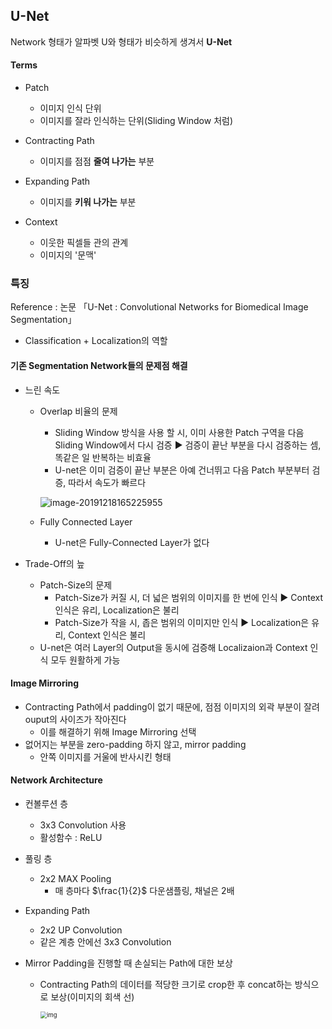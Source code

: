 ## U-Net

Network 형태가 알파벳 U와 형태가 비슷하게 생겨서 **U-Net**

#### Terms

- Patch
  - 이미지 인식 단위
  - 이미지를 잘라 인식하는 단위(Sliding Window 처럼)

- Contracting Path
  - 이미지를 점점 **줄여 나가는** 부분
- Expanding Path
  - 이미지를 **키워 나가는** 부분
- Context
  - 이웃한 픽셀들 관의 관계
  - 이미지의 '문맥'

### 특징

Reference : 논문 「U-Net : Convolutional Networks for Biomedical Image Segmentation」

- Classification + Localization의 역할

#### 기존 Segmentation Network들의 문제점 해결

- 느린 속도

  - Overlap 비율의 문제

    - Sliding Window 방식을 사용 할 시, 이미 사용한 Patch 구역을 다음 Sliding Window에서 다시 검증
      :arrow_forward: 검증이 끝난 부분을 다시 검증하는 셈, 똑같은 일 반복하는 비효율
    - U-net은 이미 검증이 끝난 부분은 아예 건너뛰고 다음 Patch 부분부터 검증, 따라서 속도가 빠르다

    ![image-20191218165225955](C:\Users\mskwon\Desktop\2019-1\typora_images\image-20191218165225955.png)

  - Fully Connected Layer

    - U-net은 Fully-Connected Layer가 없다

- Trade-Off의 늪
  - Patch-Size의 문제
    - Patch-Size가 커질 시, 더 넓은 범위의 이미지를 한 번에 인식 
      :arrow_forward: Context 인식은 유리, Localization은 불리
    - Patch-Size가 작을 시, 좁은 범위의 이미지만 인식
      :arrow_forward: Localization은 유리, Context 인식은 불리
  - U-net은 여러 Layer의 Output을 동시에 검증해 Localizaion과 Context 인식 모두 원활하게 가능

#### Image Mirroring

- Contracting Path에서 padding이 없기 때문에, 점점 이미지의 외곽 부분이 잘려 ouput의 사이즈가 작아진다
  - 이를 해결하기 위해 Image Mirroring 선택
- 없어지는 부분을 zero-padding 하지 않고, mirror padding
  - 안쪽 이미지를 거울에 반사시킨 형태

#### Network Architecture

- 컨볼루션 층

  - 3x3 Convolution 사용
  - 활성함수 : ReLU

- 풀링 층

  - 2x2 MAX Pooling
    - 매 층마다 $\frac{1}{2}$ 다운샘플링, 채널은 2배

- Expanding Path

  - 2x2 UP Convolution
  - 같은 계층 안에선 3x3 Convolution

- Mirror Padding을 진행할 때 손실되는 Path에 대한 보상

  - Contracting Path의 데이터를 적당한 크기로 crop한 후 concat하는 방식으로 보상(이미지의 회색 선)

    <img src="https://mblogthumb-phinf.pstatic.net/MjAxODA4MDZfMjkg/MDAxNTMzNTUxOTUxOTU0.YzYd-ho-1jFLlBmDWRTlnxRjjKlA2XX0wmutkUXARrcg.r_RiV19V9ocbF_9jM_D9kze0TdFf5oWKY7rnZHQYLIUg.PNG.worb1605/image.png?type=w800" alt="img" style="zoom:67%;" />